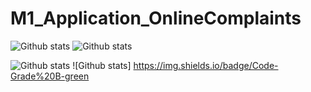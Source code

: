 # M1_Application_OnlineComplaints
![Github stats](https://img.shields.io/badge/Code%20Qulity-Score%75-green)    ![Github stats](https://img.shields.io/badge/Code%20Qulity-Score%85-green)

![Github stats](https://img.shields.io/github/languages/code-size/JNagaPrasanna/M1_Application_OnlineComplaints)   ![Github stats]  https://img.shields.io/badge/Code-Grade%20B-green
